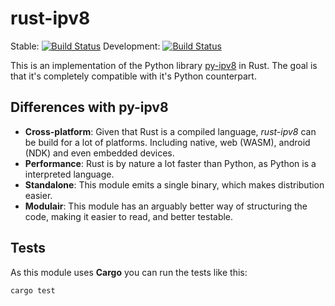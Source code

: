 # rust-ipv8

Stable: [![Build Status](https://travis-ci.org/ip-v8/rust-ipv8.svg?branch=master)](https://travis-ci.org/ip-v8/rust-ipv8)
Development: [![Build Status](https://travis-ci.org/ip-v8/rust-ipv8.svg?branch=develop)](https://travis-ci.org/ip-v8/rust-ipv8)

This is an implementation of the Python library [py-ipv8](https://github.com/Tribler/py-ipv8) in Rust. The goal is that it's completely compatible with it's Python counterpart.

## Differences with py-ipv8

- **Cross-platform**: Given that Rust is a compiled language, _rust-ipv8_ can be build for a lot of platforms. Including native, web (WASM), android (NDK) and even embedded devices.
- **Performance**: Rust is by nature a lot faster than Python, as Python is a interpreted language.
- **Standalone**: This module emits a single binary, which makes distribution easier.
- **Modulair**: This module has an arguably better way of structuring the code, making it easier to read, and better testable.

## Tests

As this module uses **Cargo** you can run the tests like this:

```
cargo test
```
